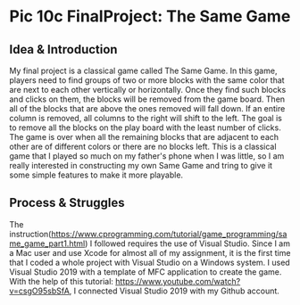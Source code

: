 # Pic 10c FinalProject: The Same Game

## Idea & Introduction

My final project is a classical game called The Same Game. In this game, players need to find groups of two or more blocks with
the same color that are next to each other vertically or horizontally. Once they find such blocks and clicks on them, the 
blocks will be removed from the game board. Then all of the blocks that are above the ones removed will fall down. If an entire
column is removed, all columns to the right will shift to the left. The goal is to remove all the blocks on the play board with
the least number of clicks. The game is over when all the remaining blocks that are adjacent to each other are of different
colors or there are no blocks left. 
This is a classical game that I played so much on my father's phone when I was little, so I am really interested in 
constructing my own Same Game and tring to give it some simple features to make it more playable.

## Process & Struggles

The instruction(https://www.cprogramming.com/tutorial/game_programming/same_game_part1.html) I followed requires the use of
Visual Studio. Since I am a Mac user and use Xcode for almost all of my assignment, it is the first time that I coded a whole 
project with Visual Studio on a Windows system. I used Visual Studio 2019 with a template of MFC application to create the
game.
With the help of this tutorial:
https://www.youtube.com/watch?v=csgO95sbSfA, I connected Visual Studio 2019 with my Github account.
